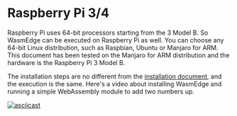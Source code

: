 # Raspberry Pi 3/4

Raspberry Pi uses 64-bit processors starting from the 3 Model B. So WasmEdge can be executed on Raspberry Pi as well. You can choose any 64-bit Linux distribution, such as Raspbian, Ubuntu or Manjaro for ARM. This document has been tested on the Manjaro for ARM distribution and the hardware is the Raspberry Pi 3 Model B.

The installation steps are no different from the [installation document](https://wasmedge.org/book/en/start/install.html), and the execution is the same. Here's a video about installing WasmEdge and running a simple WebAssembly module to add two numbers up.

[![asciicast](https://asciinema.org/a/458453.svg)](https://asciinema.org/a/458453)

